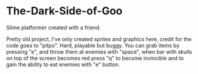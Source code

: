 # The-Dark-Side-of-Goo
Slime platformer created with a friend.

Pretty old project, I've only created sprites and graphics here, credit for the code goes to "pitpo".
Hard, playable but buggy. You can grab items by pressing "e", and throw them at enemies with "space", when bar with skulls on top of the screen becomes red press "q" to become invincible and to gain the ability to eat enemies with "e" button.
